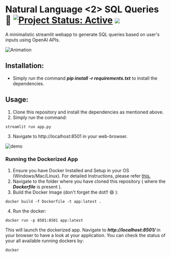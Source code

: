 # Natural Language <2> SQL Queries 🚀 [![Project Status: Active](https://www.repostatus.org/badges/latest/active.svg)](https://www.repostatus.org/#active) [![](https://img.shields.io/badge/Prateek-Ralhan-brightgreen.svg?colorB=ff0000)](https://prateekralhan.github.io/)

A minimalistic streamlit webapp to generate SQL queries based on user's inputs using OpenAI APIs.

![Animation](https://user-images.githubusercontent.com/29462447/226115265-22674db2-9db0-48a4-9977-91c7070050a1.gif)

## Installation:
* Simply run the command ***pip install -r requirements.txt*** to install the dependencies.

## Usage:
1. Clone this repository and install the dependencies as mentioned above.
2. Simply run the command: 
```
streamlit run app.py
```
3. Navigate to http://localhost:8501 in your web-browser.

![demo](https://user-images.githubusercontent.com/29462447/226115183-a3060dc3-2230-41f4-97fc-865eb7e19b0d.png)


### Running the Dockerized App
1. Ensure you have Docker Installed and Setup in your OS (Windows/Mac/Linux). For detailed Instructions, please refer [this.](https://docs.docker.com/engine/install/)
2. Navigate to the folder where you have cloned this repository ( where the ***Dockerfile*** is present ).
3. Build the Docker Image (don't forget the dot!! :smile: ): 
```
docker build -f Dockerfile -t app:latest .
```
4. Run the docker:
```
docker run -p 8501:8501 app:latest
```

This will launch the dockerized app. Navigate to ***http://localhost:8501/*** in your browser to have a look at your application. You can check the status of your all available running dockers by:
```
docker 
